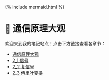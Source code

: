 {% include mermaid.html %}

# 📘 通信原理大观

欢迎来到我的笔记站点！点击下方链接查看各章节：

- [通信原理大观](通信原理大观.md)
- [2_1 信号](2_1信号.md)
- [2_2 复信号](2_2复信号.md)
- [2_3 傅里叶变换](2_3傅里叶变换.md)